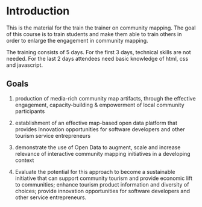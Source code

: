 # Introduction

This is the material for the train the trainer on community mapping. The goal of this course is to train students and make them able to train others in order to enlarge the engagement in community mapping.

The training consists of 5 days. For the first 3 days, technical skills are not needed. For the last 2 days attendees need basic knowledge of html, css and javascript.

## Goals
 1. production of media-rich community map artifacts, through the effective engagement, capacity-building & empowerment of local community participants

 2. establishment of an effective map-based open data platform that provides Innovation opportunities for software developers and other tourism service entrepreneurs

 3. demonstrate the use of Open Data to augment, scale and increase relevance of interactive community mapping initiatives in a developing context

 4. Evaluate the potential for this approach to become a sustainable initiative that can support community tourism and provide economic lift to communities; enhance tourism product information and diversity of choices; provide innovation opportunities for software developers and other service entrepreneurs.
